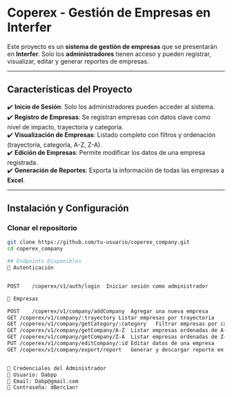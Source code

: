 #  Coperex - Gestión de Empresas en Interfer  

Este proyecto es un **sistema de gestión de empresas** que se presentarán en **Interfer**. Solo los **administradores** tienen acceso y pueden registrar, visualizar, editar y generar reportes de empresas.  

---

##  Características del Proyecto  

✔️ **Inicio de Sesión**: Solo los administradores pueden acceder al sistema.  
✔️ **Registro de Empresas**: Se registran empresas con datos clave como nivel de impacto, trayectoria y categoría.  
✔️ **Visualización de Empresas**: Listado completo con filtros y ordenación (trayectoria, categoría, A-Z, Z-A).  
✔️ **Edición de Empresas**: Permite modificar los datos de una empresa registrada.  
✔️ **Generación de Reportes**: Exporta la información de todas las empresas a **Excel**.  

---

##  Instalación y Configuración  

###  Clonar el repositorio  
```bash
git clone https://github.com/tu-usuario/coperex_company.git
cd coperex_company

## Endpoints Disponibles
🔹 Autenticación


POST	/coperex/v1/auth/login	Iniciar sesión como administrador

🔹 Empresas

POST	/coperex/v1/company/addCompany	Agregar una nueva empresa
GET	/coperex/v1/company/:trayectory	Listar empresas por trayectoria
GET	/coperex/v1/company/getCategory/:category	Filtrar empresas por categoría
GET	/coperex/v1/company/getCompany/A-Z	Listar empresas ordenadas de A-Z
GET	/coperex/v1/company/getCompany/Z-A	Listar empresas ordenadas de Z-A
PUT	/coperex/v1/company/editCompany/:id	Editar datos de una empresa
GET	/coperex/v1/company/export/report	Generar y descargar reporte en Excel


📌 Credenciales del Administrador
📌 Usuario: Dabpp
📌 Email: Dabp@gmail.com
📌 Contraseña: dBerc1an!

